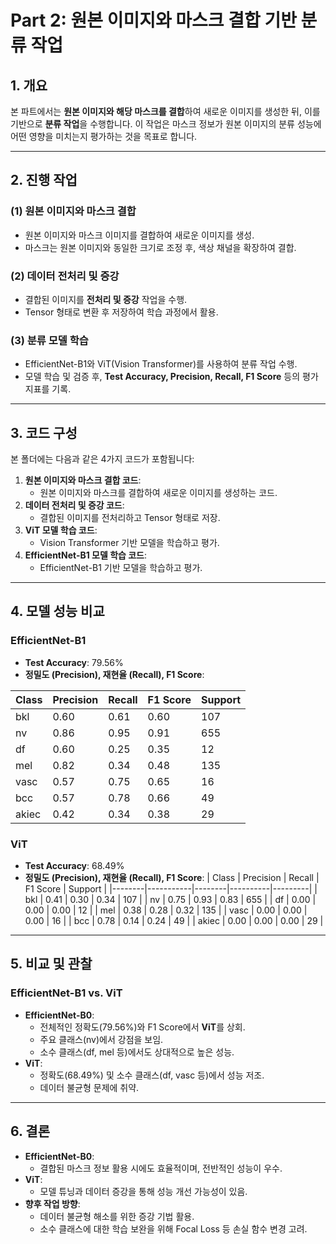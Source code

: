# Part 2: 원본 이미지와 마스크 결합 기반 분류 작업

## **1. 개요**
본 파트에서는 **원본 이미지와 해당 마스크를 결합**하여 새로운 이미지를 생성한 뒤, 이를 기반으로 **분류 작업**을 수행합니다. 
이 작업은 마스크 정보가 원본 이미지의 분류 성능에 어떤 영향을 미치는지 평가하는 것을 목표로 합니다.

---

## **2. 진행 작업**
### **(1) 원본 이미지와 마스크 결합**
- 원본 이미지와 마스크 이미지를 결합하여 새로운 이미지를 생성.
- 마스크는 원본 이미지와 동일한 크기로 조정 후, 색상 채널을 확장하여 결합.

### **(2) 데이터 전처리 및 증강**
- 결합된 이미지를 **전처리 및 증강** 작업을 수행.
- Tensor 형태로 변환 후 저장하여 학습 과정에서 활용.

### **(3) 분류 모델 학습**
- EfficientNet-B1와 ViT(Vision Transformer)를 사용하여 분류 작업 수행.
- 모델 학습 및 검증 후, **Test Accuracy, Precision, Recall, F1 Score** 등의 평가 지표를 기록.

---

## **3. 코드 구성**
본 폴더에는 다음과 같은 4가지 코드가 포함됩니다:
1. **원본 이미지와 마스크 결합 코드**:
   - 원본 이미지와 마스크를 결합하여 새로운 이미지를 생성하는 코드.
2. **데이터 전처리 및 증강 코드**:
   - 결합된 이미지를 전처리하고 Tensor 형태로 저장.
3. **ViT 모델 학습 코드**:
   - Vision Transformer 기반 모델을 학습하고 평가.
4. **EfficientNet-B1 모델 학습 코드**:
   - EfficientNet-B1 기반 모델을 학습하고 평가.

---

## **4. 모델 성능 비교**

### **EfficientNet-B1**
- **Test Accuracy**: 79.56%
- **정밀도 (Precision), 재현율 (Recall), F1 Score**:

| Class  | Precision | Recall | F1 Score | Support |
|--------|-----------|--------|----------|---------|
| bkl    | 0.60      | 0.61   | 0.60     | 107     |
| nv     | 0.86      | 0.95   | 0.91     | 655     |
| df     | 0.60      | 0.25   | 0.35     | 12      |
| mel    | 0.82      | 0.34   | 0.48     | 135     |
| vasc   | 0.57      | 0.75   | 0.65     | 16      |
| bcc    | 0.57      | 0.78   | 0.66     | 49      |
| akiec  | 0.42      | 0.34   | 0.38     | 29      |

### **ViT**
- **Test Accuracy**: 68.49%
- **정밀도 (Precision), 재현율 (Recall), F1 Score**:
| Class  | Precision | Recall | F1 Score | Support |
|--------|-----------|--------|----------|---------|
| bkl    | 0.41      | 0.30   | 0.34     | 107     |
| nv     | 0.75      | 0.93   | 0.83     | 655     |
| df     | 0.00      | 0.00   | 0.00     | 12      |
| mel    | 0.38      | 0.28   | 0.32     | 135     |
| vasc   | 0.00      | 0.00   | 0.00     | 16      |
| bcc    | 0.78      | 0.14   | 0.24     | 49      |
| akiec  | 0.00      | 0.00   | 0.00     | 29      |

---

## **5. 비교 및 관찰**
### **EfficientNet-B1 vs. ViT**
- **EfficientNet-B0**:
  - 전체적인 정확도(79.56%)와 F1 Score에서 **ViT**를 상회.
  - 주요 클래스(nv)에서 강점을 보임.
  - 소수 클래스(df, mel 등)에서도 상대적으로 높은 성능.
- **ViT**:
  - 정확도(68.49%) 및 소수 클래스(df, vasc 등)에서 성능 저조.
  - 데이터 불균형 문제에 취약.

---

## **6. 결론**
- **EfficientNet-B0**:
  - 결합된 마스크 정보 활용 시에도 효율적이며, 전반적인 성능이 우수.
- **ViT**:
  - 모델 튜닝과 데이터 증강을 통해 성능 개선 가능성이 있음.
- **향후 작업 방향**:
  - 데이터 불균형 해소를 위한 증강 기법 활용.
  - 소수 클래스에 대한 학습 보완을 위해 Focal Loss 등 손실 함수 변경 고려.

